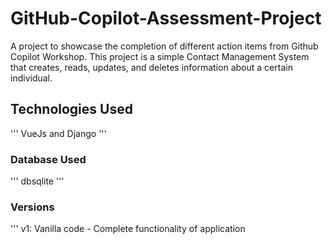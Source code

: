 # GitHub-Copilot-Assessment-Project

A project to showcase the completion of different action items from Github Copilot Workshop. This project is a simple Contact Management System that creates, reads, updates, and deletes information about a certain individual.

## Technologies Used 
'''
VueJs and Django
'''
### Database Used
'''
dbsqlite
'''

### Versions
'''
v1: Vanilla code - Complete functionality of application

